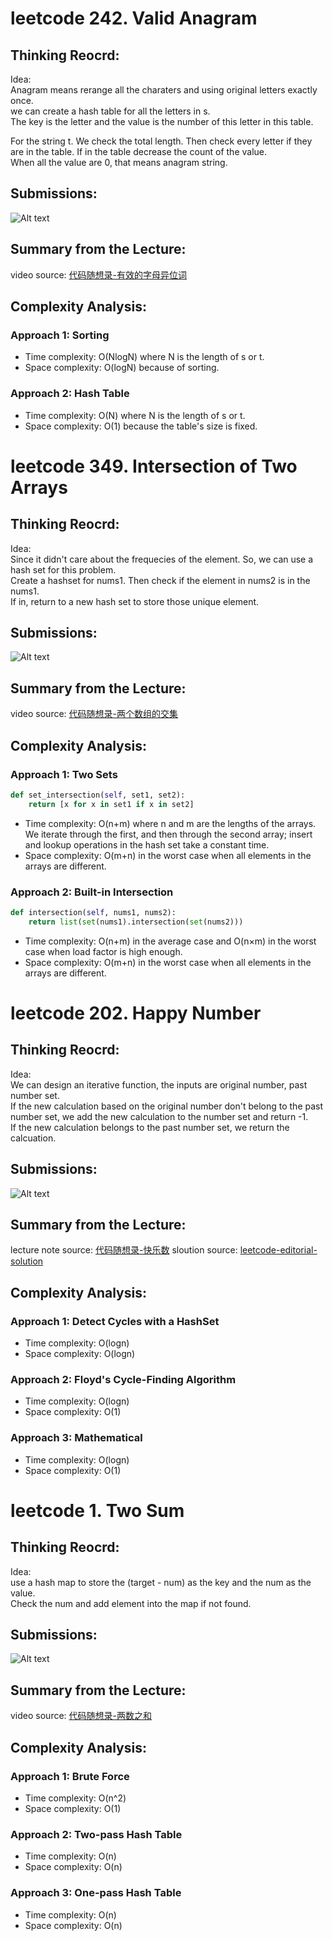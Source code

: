 # leetcode 242. Valid Anagram

## Thinking Reocrd:
Idea:\
Anagram means rerange all the charaters and using original letters exactly once.\
we can create a hash table for all the letters in s.\
The key  is the letter and the value is the number of this letter in this table.

For the string t. We check the total length. Then check every letter if they are in the table. If in the table decrease the count of the value.\
When all the value are 0, that means anagram string.

## Submissions:
![Alt text](../__assets__/pic/lc_242_1.png?raw=true "lc_242_1")

## Summary from the Lecture:
video source: [代码随想录-有效的字母异位词](https://www.bilibili.com/video/BV1YG411p7BA)

## Complexity Analysis:
### Approach 1: Sorting
- Time complexity: O(NlogN) where N is the length of s or t.
- Space complexity: O(logN) because of sorting.

### Approach 2: Hash Table
- Time complexity: O(N) where N is the length of s or t.
- Space complexity: O(1) because the table's size is fixed.

# leetcode 349. Intersection of Two Arrays

## Thinking Reocrd:
Idea:\
Since it didn't care about the frequecies of the element. So, we can use a hash set for this problem.\
Create a hashset for nums1. Then check if the element in nums2 is in the nums1.\
If in, return to a new hash set to store those unique element.

## Submissions:
![Alt text](../__assets__/pic/lc_349_1.png?raw=true "lc_349_1")

## Summary from the Lecture:
video source: [代码随想录-两个数组的交集](https://www.bilibili.com/video/BV1ba411S7wu)


## Complexity Analysis:
### Approach 1: Two Sets
```python
def set_intersection(self, set1, set2):
    return [x for x in set1 if x in set2]
```
- Time complexity: O(n+m) where n and m are the lengths of the arrays. We iterate through the first, and then through the second array; insert and lookup operations in the hash set take a constant time.
- Space complexity: O(m+n) in the worst case when all elements in the arrays are different.

### Approach 2: Built-in Intersection
```python
def intersection(self, nums1, nums2):
    return list(set(nums1).intersection(set(nums2)))
```
- Time complexity: O(n+m) in the average case and O(n×m) in the worst case when load factor is high enough.
- Space complexity: O(m+n) in the worst case when all elements in the arrays are different.

# leetcode 202. Happy Number

## Thinking Reocrd:
Idea:\
We can design an iterative function, the inputs are original number, past number set.\
If the new calculation based on the original number don't belong to the past number set, we add the new calculation to the number set and return -1.\
If the new calculation belongs to the past number set, we return the calcuation.

## Submissions:
![Alt text](../__assets__/pic/lc_202_1.png?raw=true "lc_202_1")

## Summary from the Lecture:
lecture note source: [代码随想录-快乐数](https://programmercarl.com/0202.%E5%BF%AB%E4%B9%90%E6%95%B0.html)
sloution source: [leetcode-editorial-solution](https://leetcode.com/problems/happy-number/solution/)

## Complexity Analysis:
### Approach 1: Detect Cycles with a HashSet
- Time complexity: O(logn)
- Space complexity: O(logn)

### Approach 2: Floyd's Cycle-Finding Algorithm
- Time complexity: O(logn)
- Space complexity: O(1)

### Approach 3: Mathematical
- Time complexity: O(logn)
- Space complexity: O(1)

# leetcode 1. Two Sum

## Thinking Reocrd:
Idea:\
use a hash map to store the (target - num) as the key and the num as the value.\
Check the num and add element into the map if not found.

## Submissions:
![Alt text](../__assets__/pic/lc_1_1.png?raw=true "lc_1_1")

## Summary from the Lecture:
video source: [代码随想录-两数之和](https://www.bilibili.com/video/BV1aT41177mK)

## Complexity Analysis:
### Approach 1: Brute Force
- Time complexity: O(n^2)
- Space complexity: O(1)

### Approach 2: Two-pass Hash Table
- Time complexity: O(n)
- Space complexity: O(n)

### Approach 3: One-pass Hash Table
- Time complexity: O(n)
- Space complexity: O(n)
